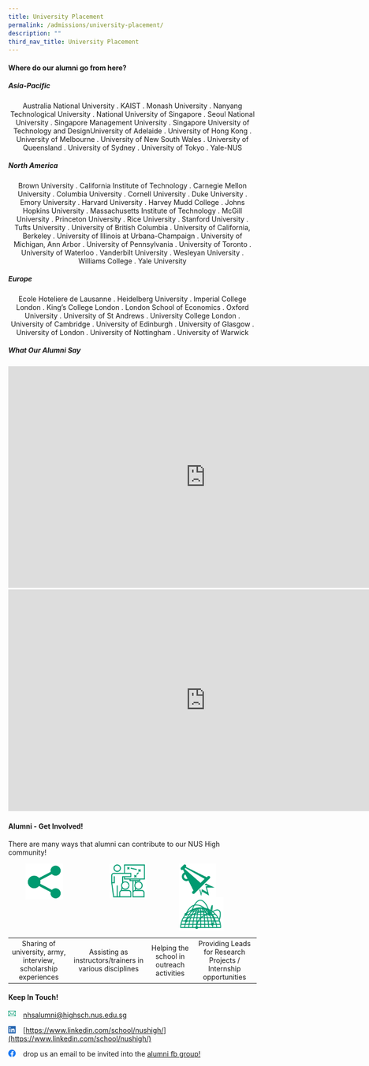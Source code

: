 ```yaml
---
title: University Placement
permalink: /admissions/university-placement/
description: ""
third_nav_title: University Placement
---
```

#### **Where do our alumni go from here?**
##### **Asia-Pacific**
<center>Australia National University . KAIST . Monash University . Nanyang Technological University . National University of Singapore . Seoul National University . Singapore Management University . Singapore University of Technology and DesignUniversity of Adelaide . University of Hong Kong . University of Melbourne . University of New South Wales . University of Queensland . University of Sydney . University of Tokyo . Yale-NUS</center>

##### **North America**
<center>Brown University . California Institute of Technology . Carnegie Mellon University . Columbia University . Cornell University . Duke University . Emory University . Harvard University . Harvey Mudd College . Johns Hopkins University . Massachusetts Institute of Technology . McGill University . Princeton University . Rice University . Stanford University . Tufts University . University of British Columbia . University of California, Berkeley . University of Illinois at Urbana-Champaign . University of Michigan, Ann Arbor . University of Pennsylvania . University of Toronto . University of Waterloo . Vanderbilt University . Wesleyan University . Williams College . Yale University</center>

##### **Europe**
<center>Ecole Hoteliere de Lausanne . Heidelberg University . Imperial College London . King’s College London . London School of Economics . Oxford University . University of St Andrews . University College London . University of Cambridge . University of Edinburgh . University of Glasgow . University of London . University of Nottingham . University of Warwick</center>

##### **What Our Alumni Say**

<iframe width="800" height="450" src="https://www.youtube.com/embed/OJPkAUGwUkY" title="A Chat with Alumni from Class of 2012" frameborder="0" allow="accelerometer; autoplay; clipboard-write; encrypted-media; gyroscope; picture-in-picture; web-share" allowfullscreen=""></iframe>

<iframe width="800" height="450" src="https://www.youtube.com/embed/jW2rqc-lZPs" title="Catching up with UK Alumni" frameborder="0" allow="accelerometer; autoplay; clipboard-write; encrypted-media; gyroscope; picture-in-picture; web-share" allowfullscreen=""></iframe>

#### **Alumni - Get Involved!**
There are many ways that alumni can contribute to our NUS High community!

<img src="/images/alumni1.png" style="width:15%;margin-right:95px;margin-left:35px;" align="left">
<img src="/images/alumni2.png" style="width:15%;margin-right:65px;" align="left">
<img src="/images/alumni3.png" style="width:15%;margin-right:55px;" align="left">
<img src="/images/alumni4.png" style="width:18%;margin-right:25px;" align="left">

<br clear="left">

|  |  |  |  |
|:---:|:---:|:---:|:---:|
| Sharing of university, army, interview, scholarship experiences | Assisting as instructors/trainers in various disciplines | Helping the school in outreach activities | Providing Leads for Research Projects / Internship opportunities |

#### **Keep In Touch!**

<img src="/images/alumni5.png" style="width:3%;margin-right:15px;" align="left"> [nhsalumni@highsch.nus.edu.sg](mailto:nhsalumni@highsch.nus.edu.sg)

<img src="/images/alumni6.png" style="width:3%;margin-right:15px;" align="left"> [https://www.linkedin.com/school/nushigh/](https://www.linkedin.com/school/nushigh/)

<img src="/images/alumni7.png" style="width:3%;margin-right:15px;" align="left"> drop us an email to be invited into the&nbsp;[alumni fb group!](https://www.facebook.com/NUSHighSchool/)